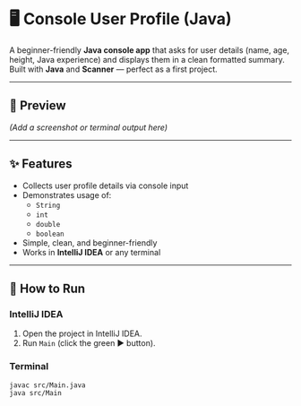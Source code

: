 # 🖥️ Console User Profile (Java)

A beginner-friendly **Java console app** that asks for user details (name, age, height, Java experience) and displays them in a clean formatted summary.  
Built with **Java** and **Scanner** — perfect as a first project.

---

## 📸 Preview

*(Add a screenshot or terminal output here)*

---

## ✨ Features
- Collects user profile details via console input
- Demonstrates usage of:
  - `String`
  - `int`
  - `double`
  - `boolean`
- Simple, clean, and beginner-friendly
- Works in **IntelliJ IDEA** or any terminal

---

## 🚀 How to Run

### IntelliJ IDEA
1. Open the project in IntelliJ IDEA.
2. Run `Main` (click the green ▶️ button).

### Terminal
```bash
javac src/Main.java
java src/Main
